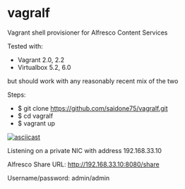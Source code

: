 # vagralf
Vagrant shell provisioner for Alfresco Content Services

Tested with:
- Vagrant 2.0, 2.2
- Virtualbox 5.2, 6.0

but should work with any reasonably recent mix of the two

Steps:
- $ git clone https://github.com/saidone75/vagralf.git
- $ cd vagralf
- $ vagrant up

[![asciicast](https://asciinema.org/a/295525.svg)](https://asciinema.org/a/295525)

Listening on a private NIC with address 192.168.33.10

Alfresco Share URL: http://192.168.33.10:8080/share

Username/password: admin/admin
